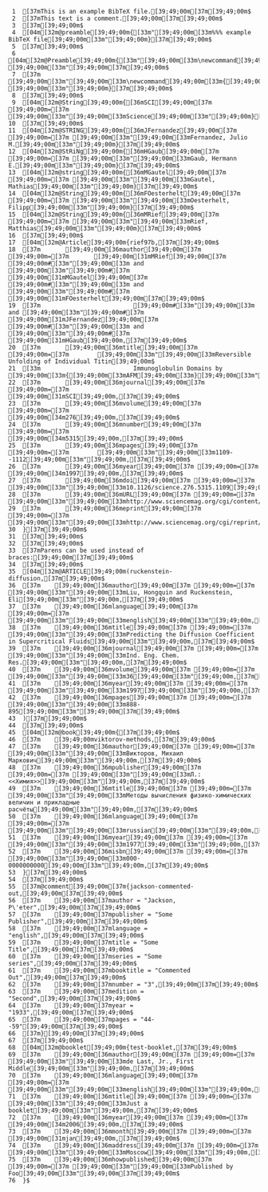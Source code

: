      1	[37mThis is an example BibTeX file.[39;49;00m[37m[39;49;00m$
     2	[37mThis text is a comment.[39;49;00m[37m[39;49;00m$
     3	[37m[39;49;00m$
     4	[04m[32m@preamble[39;49;00m{[33m"[39;49;00m[33m%%% example BibTeX file[39;49;00m[33m"[39;49;00m}[37m[39;49;00m$
     5	[37m[39;49;00m$
     6	[04m[32m@Preamble[39;49;00m{[33m"[39;49;00m[33m\newcommand[39;49;00m[33m{[39;49;00m[33m\noopsort[39;49;00m[33m}[39;49;00m[33m[1][39;49;00m[33m{[39;49;00m[33m}[39;49;00m[33m [39;49;00m[33m"[39;49;00m[37m[39;49;00m$
     7	[37m        [39;49;00m[33m"[39;49;00m[33m\newcommand[39;49;00m[33m{[39;49;00m[33m\noopsort[39;49;00m[33m}[39;49;00m[33m[1][39;49;00m[33m{[39;49;00m[33m}[39;49;00m[33m [39;49;00m[33m"[39;49;00m}[37m[39;49;00m$
     8	[37m[39;49;00m$
     9	[04m[32m@String[39;49;00m{[36mSCI[39;49;00m[37m [39;49;00m=[37m [39;49;00m[33m"[39;49;00m[33mScience[39;49;00m[33m"[39;49;00m}[37m[39;49;00m$
    10	[37m[39;49;00m$
    11	[04m[32m@STRING[39;49;00m{[36mJFernandez[39;49;00m[37m [39;49;00m=[37m [39;49;00m[33m"[39;49;00m[33mFernandez, Julio M.[39;49;00m[33m"[39;49;00m}[37m[39;49;00m$
    12	[04m[32m@StRiNg[39;49;00m{[36mHGaub[39;49;00m[37m [39;49;00m=[37m [39;49;00m[33m"[39;49;00m[33mGaub, Hermann E.[39;49;00m[33m"[39;49;00m}[37m[39;49;00m$
    13	[04m[32m@string[39;49;00m{[36mMGautel[39;49;00m[37m [39;49;00m=[37m [39;49;00m[33m"[39;49;00m[33mGautel, Mathias[39;49;00m[33m"[39;49;00m}[37m[39;49;00m$
    14	[04m[32m@String[39;49;00m{[36mFOesterhelt[39;49;00m[37m [39;49;00m=[37m [39;49;00m[33m"[39;49;00m[33mOesterhelt, Filipp[39;49;00m[33m"[39;49;00m}[37m[39;49;00m$
    15	[04m[32m@String[39;49;00m{[36mMRief[39;49;00m[37m [39;49;00m=[37m [39;49;00m[33m"[39;49;00m[33mRief, Matthias[39;49;00m[33m"[39;49;00m}[37m[39;49;00m$
    16	[37m[39;49;00m$
    17	[04m[32m@Article[39;49;00m{rief97b,[37m[39;49;00m$
    18	[37m       [39;49;00m[36mauthor[39;49;00m[37m [39;49;00m=[37m       [39;49;00m[31mMRief[39;49;00m[37m [39;49;00m#[33m"[39;49;00m[33m and [39;49;00m[33m"[39;49;00m#[37m [39;49;00m[31mMGautel[39;49;00m[37m [39;49;00m#[33m"[39;49;00m[33m and [39;49;00m[33m"[39;49;00m#[37m [39;49;00m[31mFOesterhelt[39;49;00m[37m[39;49;00m$
    19	[37m                          [39;49;00m#[33m"[39;49;00m[33m and [39;49;00m[33m"[39;49;00m#[37m [39;49;00m[31mJFernandez[39;49;00m[37m [39;49;00m#[33m"[39;49;00m[33m and [39;49;00m[33m"[39;49;00m#[37m [39;49;00m[31mHGaub[39;49;00m,[37m[39;49;00m$
    20	[37m       [39;49;00m[36mtitle[39;49;00m[37m [39;49;00m=[37m        [39;49;00m[33m"[39;49;00m[33mReversible Unfolding of Individual Titin[39;49;00m$
    21	[33m                          Immunoglobulin Domains by [39;49;00m[33m{[39;49;00m[33mAFM[39;49;00m[33m}[39;49;00m[33m"[39;49;00m,[37m[39;49;00m$
    22	[37m       [39;49;00m[36mjournal[39;49;00m[37m [39;49;00m=[37m      [39;49;00m[31mSCI[39;49;00m,[37m[39;49;00m$
    23	[37m       [39;49;00m[36mvolume[39;49;00m[37m [39;49;00m=[37m       [39;49;00m[34m276[39;49;00m,[37m[39;49;00m$
    24	[37m       [39;49;00m[36mnumber[39;49;00m[37m [39;49;00m=[37m       [39;49;00m[34m5315[39;49;00m,[37m[39;49;00m$
    25	[37m       [39;49;00m[36mpages[39;49;00m[37m [39;49;00m=[37m        [39;49;00m[33m"[39;49;00m[33m1109--1112[39;49;00m[33m"[39;49;00m,[37m[39;49;00m$
    26	[37m       [39;49;00m[36myear[39;49;00m[37m [39;49;00m=[37m         [39;49;00m[34m1997[39;49;00m,[37m[39;49;00m$
    27	[37m       [39;49;00m[36mdoi[39;49;00m[37m [39;49;00m=[37m          [39;49;00m[33m"[39;49;00m[33m10.1126/science.276.5315.1109[39;49;00m[33m"[39;49;00m,[37m[39;49;00m$
    28	[37m       [39;49;00m[36mURL[39;49;00m[37m [39;49;00m=[37m          [39;49;00m[33m"[39;49;00m[33mhttp://www.sciencemag.org/cgi/content/abstract/276/5315/1109[39;49;00m[33m"[39;49;00m,[37m[39;49;00m$
    29	[37m       [39;49;00m[36meprint[39;49;00m[37m [39;49;00m=[37m       [39;49;00m[33m"[39;49;00m[33mhttp://www.sciencemag.org/cgi/reprint/276/5315/1109.pdf[39;49;00m[33m"[39;49;00m,[37m[39;49;00m$
    30	}[37m[39;49;00m$
    31	[37m[39;49;00m$
    32	[37m[39;49;00m$
    33	[37mParens can be used instead of braces:[39;49;00m[37m[39;49;00m$
    34	[37m[39;49;00m$
    35	[04m[32m@ARTICLE[39;49;00m(ruckenstein-diffusion,[37m[39;49;00m$
    36	[37m    [39;49;00m[36mauthor[39;49;00m[37m [39;49;00m=[37m [39;49;00m[33m"[39;49;00m[33mLiu, Hongquin and Ruckenstein, Eli[39;49;00m[33m"[39;49;00m,[37m[39;49;00m$
    37	[37m    [39;49;00m[36mlanguage[39;49;00m[37m [39;49;00m=[37m [39;49;00m[33m"[39;49;00m[33menglish[39;49;00m[33m"[39;49;00m,[37m[39;49;00m$
    38	[37m    [39;49;00m[36mtitle[39;49;00m[37m [39;49;00m=[37m [39;49;00m[33m"[39;49;00m[33mPredicting the Diffusion Coefficient in Supercritical Fluids[39;49;00m[33m"[39;49;00m,[37m[39;49;00m$
    39	[37m    [39;49;00m[36mjournal[39;49;00m[37m [39;49;00m=[37m [39;49;00m[33m"[39;49;00m[33mInd. Eng. Chem. Res.[39;49;00m[33m"[39;49;00m,[37m[39;49;00m$
    40	[37m    [39;49;00m[36mvolume[39;49;00m[37m [39;49;00m=[37m [39;49;00m[33m"[39;49;00m[33m36[39;49;00m[33m"[39;49;00m,[37m[39;49;00m$
    41	[37m    [39;49;00m[36myear[39;49;00m[37m [39;49;00m=[37m [39;49;00m[33m"[39;49;00m[33m1997[39;49;00m[33m"[39;49;00m,[37m[39;49;00m$
    42	[37m    [39;49;00m[36mpages[39;49;00m[37m [39;49;00m=[37m [39;49;00m[33m"[39;49;00m[33m888-895[39;49;00m[33m"[39;49;00m[37m[39;49;00m$
    43	)[37m[39;49;00m$
    44	[37m[39;49;00m$
    45	[04m[32m@book[39;49;00m{[37m[39;49;00m$
    46	[37m    [39;49;00mviktorov-methods,[37m[39;49;00m$
    47	[37m    [39;49;00m[36mauthor[39;49;00m[37m [39;49;00m=[37m [39;49;00m[33m"[39;49;00m[33mВикторов, Михаил Маркович[39;49;00m[33m"[39;49;00m,[37m[39;49;00m$
    48	[37m    [39;49;00m[36mpublisher[39;49;00m[37m [39;49;00m=[37m [39;49;00m[33m"[39;49;00m[33mЛ.: <<Химия>>[39;49;00m[33m"[39;49;00m,[37m[39;49;00m$
    49	[37m    [39;49;00m[36mtitle[39;49;00m[37m [39;49;00m=[37m [39;49;00m[33m"[39;49;00m[33mМетоды вычисления физико-химических величин и прикладные расчёты[39;49;00m[33m"[39;49;00m,[37m[39;49;00m$
    50	[37m    [39;49;00m[36mlanguage[39;49;00m[37m [39;49;00m=[37m [39;49;00m[33m"[39;49;00m[33mrussian[39;49;00m[33m"[39;49;00m,[37m[39;49;00m$
    51	[37m    [39;49;00m[36myear[39;49;00m[37m [39;49;00m=[37m [39;49;00m[33m"[39;49;00m[33m1977[39;49;00m[33m"[39;49;00m,[37m[39;49;00m$
    52	[37m    [39;49;00m[36misbn[39;49;00m[37m [39;49;00m=[37m [39;49;00m[33m"[39;49;00m[33m000-0000000000[39;49;00m[33m"[39;49;00m,[37m[39;49;00m$
    53	}[37m[39;49;00m$
    54	[37m[39;49;00m$
    55	[37m@comment[39;49;00m[37m{jackson-commented-out,[39;49;00m[37m[39;49;00m$
    56	[37m    [39;49;00m[37mauthor = "Jackson, P\'eter",[39;49;00m[37m[39;49;00m$
    57	[37m    [39;49;00m[37mpublisher = "Some Publisher",[39;49;00m[37m[39;49;00m$
    58	[37m    [39;49;00m[37mlanguage = "english",[39;49;00m[37m[39;49;00m$
    59	[37m    [39;49;00m[37mtitle = "Some Title",[39;49;00m[37m[39;49;00m$
    60	[37m    [39;49;00m[37mseries = "Some series",[39;49;00m[37m[39;49;00m$
    61	[37m    [39;49;00m[37mbooktitle = "Commented Out",[39;49;00m[37m[39;49;00m$
    62	[37m    [39;49;00m[37mnumber = "3",[39;49;00m[37m[39;49;00m$
    63	[37m    [39;49;00m[37medition = "Second",[39;49;00m[37m[39;49;00m$
    64	[37m    [39;49;00m[37myear = "1933",[39;49;00m[37m[39;49;00m$
    65	[37m    [39;49;00m[37mpages = "44--59"[39;49;00m[37m[39;49;00m$
    66	[37m}[39;49;00m[37m[39;49;00m$
    67	[37m[39;49;00m$
    68	[04m[32m@booklet[39;49;00m{test-booklet,[37m[39;49;00m$
    69	[37m    [39;49;00m[36mauthor[39;49;00m[37m [39;49;00m=[37m [39;49;00m[33m"[39;49;00m[33mde Last, Jr., First Middle[39;49;00m[33m"[39;49;00m,[37m[39;49;00m$
    70	[37m    [39;49;00m[36mlanguage[39;49;00m[37m [39;49;00m=[37m [39;49;00m[33m"[39;49;00m[33menglish[39;49;00m[33m"[39;49;00m,[37m[39;49;00m$
    71	[37m    [39;49;00m[36mtitle[39;49;00m[37m [39;49;00m=[37m [39;49;00m[33m"[39;49;00m[33mJust a booklet[39;49;00m[33m"[39;49;00m,[37m[39;49;00m$
    72	[37m    [39;49;00m[36myear[39;49;00m[37m [39;49;00m=[37m [39;49;00m[34m2006[39;49;00m,[37m[39;49;00m$
    73	[37m    [39;49;00m[36mmonth[39;49;00m[37m [39;49;00m=[37m [39;49;00m[31mjan[39;49;00m,[37m[39;49;00m$
    74	[37m    [39;49;00m[36maddress[39;49;00m[37m [39;49;00m=[37m [39;49;00m[33m"[39;49;00m[33mMoscow[39;49;00m[33m"[39;49;00m,[37m[39;49;00m$
    75	[37m    [39;49;00m[36mhowpublished[39;49;00m[37m [39;49;00m=[37m [39;49;00m[33m"[39;49;00m[33mPublished by Foo[39;49;00m[33m"[39;49;00m[37m[39;49;00m$
    76	}$
